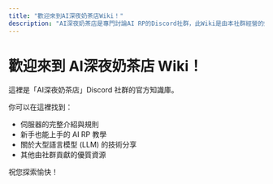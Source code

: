 ```yaml
---
title: "歡迎來到AI深夜奶茶店Wiki！"
description: "AI深夜奶茶店是專門討論AI RP的Discord社群，此Wiki是由本社群經營的知識庫。"
---
```


# 歡迎來到 AI深夜奶茶店 Wiki！

這裡是「AI深夜奶茶店」Discord 社群的官方知識庫。

你可以在這裡找到：

- 伺服器的完整介紹與規則
- 新手也能上手的 AI RP 教學
- 關於大型語言模型 (LLM) 的技術分享
- 其他由社群貢獻的優質資源 

祝您探索愉快！
